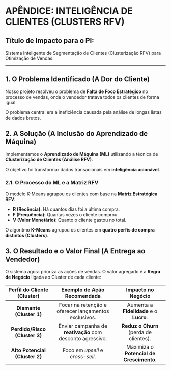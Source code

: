 # APÊNDICE: INTELIGÊNCIA DE CLIENTES (CLUSTERS RFV)

## Título de Impacto para o PI:
Sistema Inteligente de Segmentação de Clientes (Clusterização RFV) para Otimização de Vendas.

---

## 1. O Problema Identificado (A Dor do Cliente)

Nosso projeto resolveu o problema de **Falta de Foco Estratégico** no processo de vendas, onde o vendedor tratava todos os clientes de forma igual.

O problema central era a ineficiência causada pela análise de longas listas de dados brutos.

## 2. A Solução (A Inclusão do Aprendizado de Máquina)

Implementamos o **Aprendizado de Máquina (ML)** utilizando a técnica de **Clusterização de Clientes (Análise RFV)**.

O objetivo foi transformar dados transacionais em **inteligência acionável**.

### 2.1. O Processo do ML e a Matriz RFV

O modelo K-Means agrupou os clientes com base na **Matriz Estratégica RFV**:

* **R (Recência):** Há quantos dias foi a última compra.
* **F (Frequência):** Quantas vezes o cliente comprou.
* **V (Valor Monetário):** Quanto o cliente gastou no total.

O algoritmo **K-Means** agrupou os clientes em **quatro perfis de compra distintos (Clusters)**.

## 3. O Resultado e o Valor Final (A Entrega ao Vendedor)

O sistema agora prioriza as ações de vendas. O valor agregado é a **Regra de Negócio** ligada ao Cluster de cada cliente:

| Perfil do Cliente (Cluster) | Exemplo de Ação Recomendada | Impacto no Negócio |
| :---: | :---: | :---: |
| **Diamante (Cluster 1)** | Focar na retenção e oferecer lançamentos exclusivos. | Aumenta a **Fidelidade** e o **Lucro**. |
| **Perdido/Risco (Cluster 3)** | Enviar campanha de **reativação** com desconto agressivo. | **Reduz o Churn** (perda de clientes). |
| **Alto Potencial (Cluster 2)** | Foco em *upsell* e *cross-sell*. | Maximiza o **Potencial de Crescimento**. |
